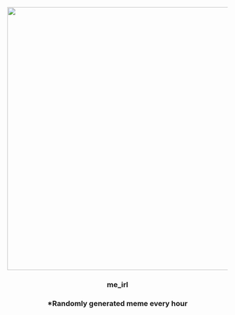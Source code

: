 <p align="center">
        <img src="https://i.redd.it/p0xubhst78n91.jpg" width="600" height="600">
        </p>
        <h3 align="center">me_irl</h3>
        <h3 align="center">*Randomly generated meme every hour</h3>
    